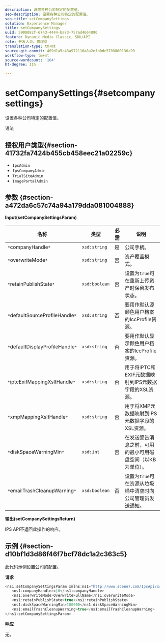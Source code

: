 ```yaml
---
description: 设置各种公司特定的配置值。
seo-description: 设置各种公司特定的配置值。
seo-title: setCompanySettings
solution: Experience Manager
title: setCompanySettings
uuid: 5908082f-6743-4444-ba73-757ad4664890
feature: Dynamic Media Classic，SDK/API
role: 开发人员，管理员
translation-type: tm+mt
source-git-commit: 469d1a5c43a972116a8a2efb0de5708800130a99
workflow-type: tm+mt
source-wordcount: '164'
ht-degree: 11%

---
```



# setCompanySettings{#setcompanysettings}

设置各种公司特定的配置值。

语法

## 授权用户类型{#section-41732fa7424b455cb458eec21a02259c}

* `IpsAdmin`
* `IpsCompanyAdmin`
* `TrialSiteAdmin`
* `ImagePortalAdmin`

## 参数 {#section-a472da6c57c74a94a179dda081004888}

**Input(setCompanySettingsParam)**

| 名称 | 类型 | 必需 | 说明 |
|---|---|---|---|
| `*`companyHandle`*` | `xsd:string` | 是 | 公司手柄。 |
| `*`overwriteMode`*` | `xsd:string` | 否 | 资产覆盖模式。 |
| `*`retainPublishState`*` | `xsd:boolean` | 否 | 设置为`true`可在重新上传资产时保留发布状态。 |
| `*`defaultSourceProfileHandle`*` | `xsd:string` | 否 | 要用作默认源颜色用户档案的IccProfile资源。 |
| `*`defaultDisplayProfileHandle`*` | `xsd:string` | 否 | 要用作默认显示颜色用户档案的IccProfile资源。 |
| `*`iptcExifMappingXsltHandle`*` | `xsd:string` | 否 | 用于将IPTC和EXIF元数据映射到IPS元数据字段的XSL资源。 |
| `*`xmpMappingXsltHandle`*` | `xsd:string` | 否 | 用于将XMP元数据映射到IPS元数据字段的XSL资源。 |
| `*`diskSpaceWarningMin`*` | `xsd:int` | 否 | 在发送警告消息之前，可用的最小可用磁盘空间（以KB为单位）。 |
| `*`emailTrashCleanupWarning`*` | `xsd:boolean` | 否 | 设置为`true`可在资源从垃圾桶中清空时向公司管理员发送通知。 |

**输出(setCompanySettingsReturn)**

IPS API不返回此操作的响应。

## 示例 {#section-d10bf1d3d86f46f7bcf78dc1a2c363c5}

此代码示例设置公司的配置。

**请求**

```java
<ns1:setCompanySettingsParam xmlns:ns1="http://www.scene7.com/IpsApi/xsd/2008-01-15">
   <ns1:companyHandle>c|6</ns1:companyHandle>
   <ns1:overwriteMode>OverwriteFullName</ns1:overwriteMode>
   <ns1:retainPublishState>true</ns1:retainPublishState>
   <ns1:diskSpaceWarningMin>100000</ns1:diskSpaceWarningMin>
   <ns1:emailTrashCleanupWarning>true</ns1:emailTrashCleanupWarning>
</ns1:setCompanySettingsParam>
```

**响应**

无。
